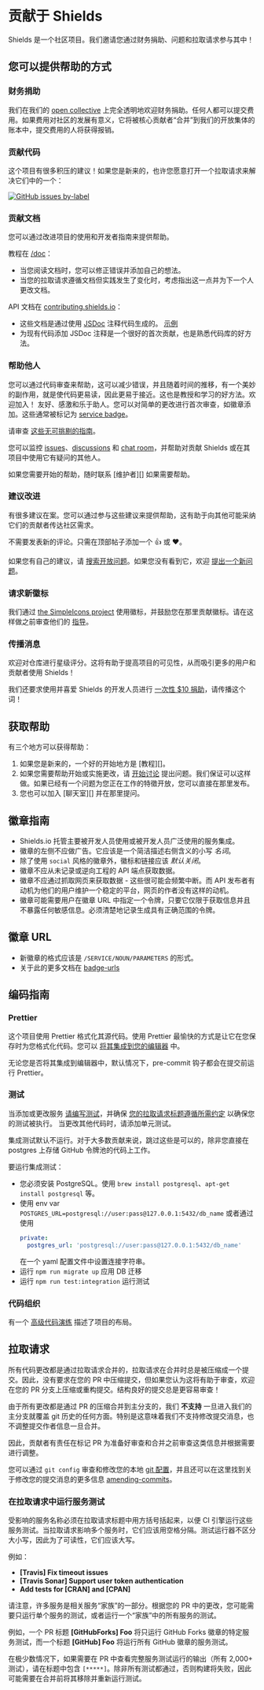 # 贡献于 Shields

Shields 是一个社区项目。我们邀请您通过财务捐助、问题和拉取请求参与其中！

## 您可以提供帮助的方式

### 财务捐助

我们在我们的 [open collective](https://opencollective.com/shields) 上完全透明地欢迎财务捐助。任何人都可以提交费用。如果费用对社区的发展有意义，它将被核心贡献者“合并”到我们的开放集体的账本中，提交费用的人将获得报销。

### 贡献代码

这个项目有很多积压的建议！如果您是新来的，也许您愿意打开一个拉取请求来解决它们中的一个：

[![GitHub issues by-label](https://img.shields.io/github/issues/badges/shields/good%20first%20issue.svg)](https://github.com/badges/shields/issues?q=is%3Aissue+is%3Aopen+label%3A%22good+first+issue%22) 

### 贡献文档

您可以通过改进项目的使用和开发者指南来提供帮助。

教程在 [/doc](https://github.com/badges/shields/tree/master/doc)：

- 当您阅读文档时，您可以修正错误并添加自己的想法。
- 当您的拉取请求遵循文档但实践发生了变化时，考虑指出这一点并为下一个人更改文档。

API 文档在 [contributing.shields.io](https://contributing.shields.io/)：

- 这些文档是通过使用 [JSDoc](https://jsdoc.app/about-getting-started.html) 注释代码生成的。
  [示例](https://github.com/badges/shields/blob/b3be4d94d5ef570b8daccfd088c343a958988843/core/base-service/base-json.js#L26-L41) 
- 为现有代码添加 JSDoc 注释是一个很好的首次贡献，也是熟悉代码库的好方法。

### 帮助他人

您可以通过代码审查来帮助，这可以减少错误，并且随着时间的推移，有一个美妙的副作用，就是使代码更易读，因此更易于接近。这也是教授和学习的好方法。欢迎加入！
友好、感激和乐于助人。您可以对简单的更改进行首次审查，如徽章添加。这些通常被标记为 [service badge][service badge pr tag]。

请审查 [这些无可挑剔的指南][code review guidelines]。

您可以监控 [issues][]、[discussions][] 和 [chat room][]，并帮助对贡献 Shields 或在其项目中使用它有疑问的其他人。

如果您需要开始的帮助，随时联系 [维护者][]
如果需要帮助。

[service badge pr tag]: https://github.com/badges/shields/pulls?q=is%3Apr+is%3Aopen+label%3Aservice-badge 
[code review guidelines]: https://kickstarter.engineering/a-guide-to-mindful-communication-in-code-reviews-48aab5282e5e 
[issues]: https://github.com/badges/shields/issues 
[discussions]: https://github.com/badges/shields/discussions 
[chat room]: https://discordapp.com/invite/HjJCwm5 
[maintainers]: https://github.com/badges/shields#project-leaders 

### 建议改进

有很多建议在案。您可以通过参与这些建议来提供帮助，这有助于向其他可能采纳它们的贡献者传达社区需求。

不需要发表新的评论。只需在顶部帖子添加一个 :thumbsup: 或 :heart:。

如果您有自己的建议，请 [搜索开放问题][issues]。如果您没有看到它，欢迎 [提出一个新问题][open an issue]。

[open an issue]: https://github.com/badges/shields/issues/new/choose 

### 请求新徽标

我们通过 [the SimpleIcons project][simple-icons github] 使用徽标，并鼓励您在那里贡献徽标。请在这样做之前审查他们的 [指导][simple-icons contributing]。

[simple-icons github]: https://github.com/simple-icons/simple-icons 
[simple-icons contributing]: https://github.com/simple-icons/simple-icons/blob/develop/CONTRIBUTING.md 

### 传播消息

欢迎对仓库进行星级评分。这将有助于提高项目的可见性，从而吸引更多的用户和贡献者使用 Shields！

我们还要求使用并喜爱 Shields 的开发人员进行 [一次性 \$10 捐助](https://opencollective.com/shields)，请传播这个词！

## 获取帮助

有三个地方可以获得帮助：

1. 如果您是新来的，一个好的开始地方是 [教程][]。
2. 如果您需要帮助开始或实施更改，请 [开始讨论][discussions] 提出问题。我们保证可以这样做。如果已经有一个问题为您正在工作的特徵开放，您可以直接在那里发布。
3. 您也可以加入 [聊天室][] 并在那里提问。

[tutorial]: doc/TUTORIAL.md

## 徽章指南

- Shields.io 托管主要被开发人员使用或被开发人员广泛使用的服务集成。
- 徽章的左侧不应做广告。它应该是一个简洁描述右侧含义的小写 _名词_。
- 除了使用 `social` 风格的徽章外，徽标和链接应该 _默认关闭_。
- 徽章不应从未记录或逆向工程的 API 端点获取数据。
- 徽章不应通过抓取网页来获取数据 - 这些很可能会频繁中断。而 API 发布者有动机为他们的用户维护一个稳定的平台，网页的作者没有这样的动机。
- 徽章可能需要用户在徽章 URL 中指定一个令牌，只要它仅限于获取信息并且不暴露任何敏感信息。必须清楚地记录生成具有正确范围的令牌。

## 徽章 URL

- 新徽章的格式应该是 `/SERVICE/NOUN/PARAMETERS` 的形式。
- 关于此的更多文档在 [badge-urls](https://github.com/badges/shields/blob/master/doc/badge-urls.md) 

## 编码指南

### Prettier

这个项目使用 Prettier 格式化其源代码。使用 Prettier 最愉快的方式是让它在您保存时为您格式化代码。您可以 [将其集成到您的编辑器][integrate prettier] 中。

无论您是否将其集成到编辑器中，默认情况下，pre-commit 钩子都会在提交前运行 Prettier。

[integrate prettier]: https://prettier.io/docs/en/editors.html 

### 测试

当添加或更改服务 [请编写测试][service-tests]，并确保 [您的拉取请求标题遵循所需约定](#running-service-tests-in-pull-requests) 以确保您的测试被执行。
当更改其他代码时，请添加单元测试。

集成测试默认不运行。对于大多数贡献来说，跳过这些是可以的，除非您直接在 postgres 上存储 GitHub 令牌池的代码上工作。

要运行集成测试：

- 您必须安装 PostgreSQL。使用 `brew install postgresql`、`apt-get install postgresql` 等。
- 使用 env var `POSTGRES_URL=postgresql://user:pass@127.0.0.1:5432/db_name` 或者通过使用
  ```yaml
  private:
    postgres_url: 'postgresql://user:pass@127.0.0.1:5432/db_name'
  ```
  在一个 yaml 配置文件中设置连接字符串。
- 运行 `npm run migrate up` 应用 DB 迁移
- 运行 `npm run test:integration` 运行测试

[service-tests]: https://github.com/badges/shields/blob/master/doc/service-tests.md 

### 代码组织

有一个 [高级代码演练](doc/code-walkthrough.md) 描述了项目的布局。

## 拉取请求

所有代码更改都是通过拉取请求合并的，拉取请求在合并时总是被压缩成一个提交。因此，没有要求在您的 PR 中压缩提交，但如果您认为这将有助于审查，欢迎在您的 PR 分支上压缩或重构提交。结构良好的提交总是更容易审查！

由于所有更改都是通过 PR 的压缩合并到主分支的，我们 **不支持** 一旦进入我们的主分支就覆盖 git 历史的任何方面。特别是这意味着我们不支持修改提交消息，也不调整提交作者信息一旦合并。

因此，贡献者有责任在标记 PR 为准备好审查和合并之前审查这类信息并根据需要进行调整。

您可以通过 `git config` 审查和修改您的本地 [git 配置][git-config]，并且还可以在这里找到关于修改您的提交消息的更多信息 [amending-commits]。

[git-config]: https://git-scm.com/book/zh/v2/%e8%87%aa%e5%ae%9a%e4%b9%89-Git-%e9%85%8d%e7%bd%ae-Git
[amending-commits]: https://docs.github.com/zh/github/committing-changes-to-your-project/changing-a-commit-message#rewriting-the-most-recent-commit-message 

### 在拉取请求中运行服务测试

受影响的服务名称必须在拉取请求标题中用方括号括起来，以便 CI 引擎运行这些服务测试。当拉取请求影响多个服务时，它们应该用空格分隔。测试运行器不区分大小写，因此为了可读性，它们应该大写。

例如：

- **[Travis] Fix timeout issues**
- **[Travis Sonar] Support user token authentication**
- **Add tests for [CRAN] and [CPAN]**

请注意，许多服务是相关服务“家族”的一部分。根据您的 PR 中的更改，您可能需要只运行单个服务的测试，或者运行一个“家族”中的所有服务的测试。

例如，一个 PR 标题 **[GitHubForks] Foo** 将只运行 GitHub Forks 徽章的特定服务测试，而一个标题 **[GitHub] Foo** 将运行所有 GitHub 徽章的服务测试。

在极少数情况下，如果需要在 PR 中查看完整服务测试运行的输出（所有 2,000+ 测试），请在标题中包含 `[*****]`。除非所有测试都通过，否则构建将失败，因此可能需要在合并前将其移除并重新运行测试。
